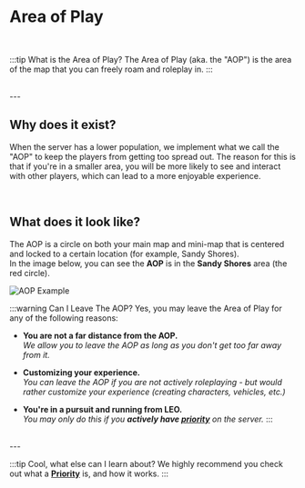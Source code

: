 # Area of Play

<br/>

:::tip What is the Area of Play?
The Area of Play (aka. the "AOP") is the area of the map that you can freely roam and roleplay in.
:::

<br/>
---
<br/>

## Why does it exist?

When the server has a lower population, we implement what we call the "AOP" to keep the players from getting too spread out. The reason for this is that if you're in a smaller area, you will be more likely to see and interact with other players, which can lead to a more enjoyable experience.

<br/>

## What does it look like?

The AOP is a circle on both your main map and mini-map that is centered and locked to a certain location (for example, Sandy Shores).<br/>
In the image below, you can see the **AOP** is in the **Sandy Shores** area (the red circle).

![AOP Example](/imgs/aop-example.png)

:::warning Can I Leave The AOP?
Yes, you may leave the Area of Play for any of the following reasons:

- **You are not a far distance from the AOP.**<br/>
  *We allow you to leave the AOP as long as you don't get too far away from it.*

- **Customizing your experience.**<br/>
  *You can leave the AOP if you are not actively roleplaying - but would rather customize your experience (creating characters, vehicles, etc.)*

- **You're in a pursuit and running from LEO.**<br/>
  *You may only do this if you **actively have [priority](/docs/getting-started/priority)** on the server.*
:::

<br/>
---
<br/>

:::tip Cool, what else can I learn about?
We highly recommend you check out what a **[Priority](/docs/getting-started/priority)** is, and how it works.
:::
